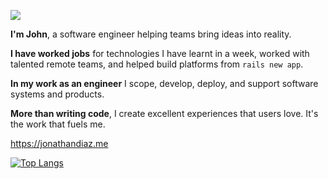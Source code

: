 ![](https://www.codewars.com/users/Johncdf/badges/small)



**I'm John**, a software engineer helping teams bring ideas into reality.

**I have worked jobs** for technologies I have learnt in a week, worked with talented remote teams, and helped build platforms from `rails new app`.

**In my work as an engineer** I scope, develop, deploy, and support software systems and products.

**More than writing code**, I create excellent experiences that users love. It's the work that fuels me.

https://jonathandiaz.me

[![Top Langs](https://github-readme-stats.vercel.app/api/top-langs/?username=john-daz)](https://github.com/anuraghazra/github-readme-stats)

